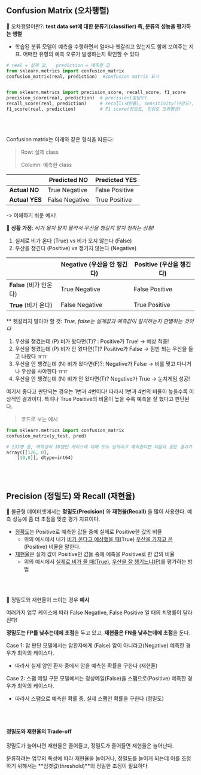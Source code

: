 ## Confusion Matrix (오차행렬)

🌟 오차행렬이란?: **test data set에 대한 분류기(classifier) 즉, 분류의 성능을 평가하는 행렬**

- 학습된 분류 모델이 예측을 수행하면서 얼마나 헷갈리고 있는지도 함께 보여주는 지표. 어떠한 유형의 예측 오류가 발생하는지 확인할 수 있다



```python
# real = 실제 값,   prediction = 예측한 값
from sklearn.metrics import confusion_matrix
confusion_matrix(real, prediction)  #confusion matrix 표시


from sklearn.metrics import precision_score, recall_score, f1_score
precision_score(real, prediction)  # precision(정밀도)
recall_score(real, prediction)     # recall(재현율), sensitivity(민감도), 
f1_score(real, prediction)         # F1 score(정밀도, 민감도 조화평균)
```

<br></br>

Confusion matrix는 아래와 같은 형식을 따른다:

> Row: 실제 class
>
> Column: 예측한 class

|                | Predicted NO   | Predicted YES  |
| -------------- | -------------- | -------------- |
| **Actual NO**  | True Negative  | False Positive |
| **Actual YES** | False Negative | True Positive  |



-> 이해하기 쉬운 예시!

🌟 **상황 가정**: *비가 올지 말지 몰라서 우산을 챙길지 말지 정하는 상황!*

1. 실제로 비가 온다 (True) vs 비가 오지 않는다 (False)
2. 우산을 챙긴다 (Positive) vs 챙기지 않는다 (Negative)



|                         | Negative (우산을 안 챙긴다) | Positive (우산을 챙긴다) |
| ----------------------- | --------------------------- | ------------------------ |
| **False** (비가 안온다) | True Negative               | False Positive           |
| **True** (비가 온다)    | False Negative              | True Positive            |

** 헷갈리지 말아야 할 것: *True, false는 실제값과 예측값이 일치하는지 판별하는 것이다*

1. 우산을 챙겼는데 (P) 비가 왔다면(T)? : Positive가 True! -> 예상 적중!
2. 우산을 챙겼는데 (P) 비가 안 왔다면(T)? Positive가 False -> 짐만 되는 우산을 들고 나왔다 ㅠㅠ
3. 우산을 안 챙겼는데 (N) 비가 왔다면(F)?: Negative가 False -> 비를 맞고 다니거나 우산을 사야한다 ㅠㅠ
4. 우산을 안 챙겼는데 (N) 비가 안 왔다면(T)? Negative가 True -> 눈치게임 성공!



여기서 좋다고 판단되는 경우는 1번과 4번이다! 따라서 1번과 4번의 비율이 높을수록 이상적인 결과이다. 특히나 True Positive의 비율이 높을 수록 예측을 잘 했다고 판단된다. 



> 코드로 보는 예시

```python
from sklearn.metrics import confusion_matrix
confusion_matrix(y_test, pred)

# 133명 중, 여학생이 10명인 케이스에 대해 모두 남자라고 예측한다면 다음과 같은 결과가 나온다.
array([[126, 0],    
    [10,0]], dtype=int64)
```

<br></br>

## Precision (정밀도) 와 Recall (재현율)

🌟 불균형 데이터셋에서는 **정밀도(Precision)** 와 **재현율(Recall)** 을 많이 사용한다. 예측 성능에 좀 더 초점을 맞춘 평가 지표이다. 

- <u>정확도</u>는 Positive로 예측한 값들 중에 실제로 Positive한 값의 비율
  - 위의 예시에서 내가 <u>비가 온다고 예상했을 때</u>(True) <u>우산을 가지고 온</u>(Positive) 비율을 말한다.
- <u>재현율</u>은 실제 값이 Positive인 값들 중에 예측을 Positive로 한 값의 비율
  - 위의 예시에서 <u>실제로 비가 올 때(True)</u>, <u>우산을 잘 챙기느냐(P)</u>를 평가하는 방법

<br></br>

🌟 정밀도와 재현율이 쓰이는 경우 **예시** 

여러가지 업무 케이스에 따라 False Negative, False Positive 일 때의 치명률이 달라진다!

**정밀도는 FP를 낮추는데에 초점**을 두고 있고, **재현율은 FN을 낮추는데에 초점**을 둔다. 

Case 1: 암 판단 모델에서는 암환자에게 (False) 암이 아니라고(Negative) 예측한 경우가 최악의 케이스다. 

- 따라서 실제 암인 환자 중에서 암을 예측한 확률을 구한다 (재현율)

Case 2: 스팸 메일 구분 모델에서는 정상메일(False)을 스팸으로(Positive) 예측한 경우가 최악의 케이스다.

- 따라서 스팸으로 예측한 확률 중, 실제 스팸인 확률을 구한다 (정밀도)

<br></br>

#### 정밀도와 재현율의 Trade-off

정밀도가 늘어나면 재현율은 줄어들고, 정밀도가 줄어들면 재현율은 늘어난다. 

분류하려는 업무의 특성에 따라 재현율을 늘이거나, 정밀도를 늘이게 되는데 이를 조정하기 위해서는 **임곗값(threshold)**의 정밀한 조정이 필요하다

